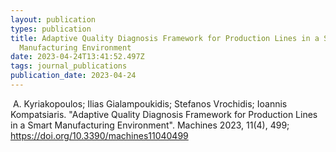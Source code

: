 ```yaml
---
layout: publication
types: publication
title: Adaptive Quality Diagnosis Framework for Production Lines in a Smart
  Manufacturing Environment
date: 2023-04-24T13:41:52.497Z
tags: journal_publications
publication_date: 2023-04-24
---
```

<!--StartFragment-->

 A. Kyriakopoulos; Ilias Gialampoukidis; Stefanos Vrochidis; Ioannis Kompatsiaris. "Adaptive Quality Diagnosis Framework for Production Lines in a Smart Manufacturing Environment". Machines 2023, 11(4), 499; https://doi.org/10.3390/machines11040499

<!--EndFragment-->